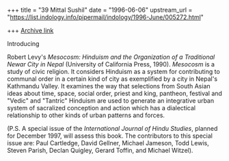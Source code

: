 +++
title = "39 Mittal Sushil"
date = "1996-06-06"
upstream_url = "https://list.indology.info/pipermail/indology/1996-June/005272.html"

+++
[Archive link](https://list.indology.info/pipermail/indology/1996-June/005272.html)


Introducing

Robert Levy's _Mesocosm: Hinduism and the Organization of a Traditional
Newar City in Nepal_ (University of California Press, 1990). _Mesocosm_ is
a study of civic religion. It considers Hinduism as a system for
contributing to communal order in a certain kind of city as exemplified by
a city in Nepal's Kathmandu Valley. It examines the way that selections
from South Asian ideas about time, space, social order, priest and king,
pantheon, festival and "Vedic" and "Tantric" Hinduism are used to generate
an integrative urban system of sacralized conception and action which has
a dialectical relationship to other kinds of urban patterns and forces. 


(P.S. A special issue of the _International Journal of Hindu Studies_,
planned for December 1997, will assess this book. The contributors to this
special issue are:  Paul Cartledge, David Gellner, Michael Jameson, Todd 
Lewis, Steven Parish, Declan Quigley, Gerard Toffin, and Michael Witzel). 







